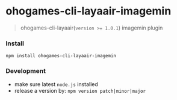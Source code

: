 # ohogames-cli-layaair-imagemin
> ohogames-cli-layaair(`version >= 1.0.1`) imagemin plugin

### Install
```
npm install ohogames-cli-layaair-imagemin
```

### Development 
* make sure latest `node.js` installed
* release a version by: `npm version patch|minor|major`